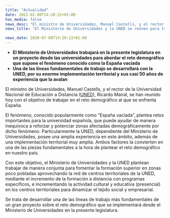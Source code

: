 ```yaml
---
title: "Actualidad"
date: 2022-02-08T14:20:22+01:00
has_media: false
news_desc: "El ministro de Universidades, Manuel Castells, y el rector de la Universidad Nacional de Educación a Distancia (UNED), Ricardo Mairal, se han reunido hoy con el objetivo de trabajar en el reto demográfico al que se enfrenta España."
news_title: "El Ministerio de Universidades y la UNED se reúnen para trabajar en el reto demográfico"

news_date: 2020-07-08T14:20:22+01:00
---
```

<ul>
<li><b>El Ministerio de Universidades trabajar&aacute; en la presente legislatura en un proyecto desde las universidades para abordar el reto demogr&aacute;fico que supone el fen&oacute;meno conocido como la Espa&ntilde;a vaciada</b></li>
<li><b>Una de las l&iacute;neas fundamentales de trabajo se desarrollar&aacute; con la UNED, por su enorme implementaci&oacute;n territorial y sus casi 50 a&ntilde;os de experiencia que la avalan</b></li>
</ul>
<p>El ministro de Universidades, Manuel Castells, y el rector de la Universidad Nacional de Educaci&oacute;n a Distancia (<a title="Ir a 'P&aacute;gina de la UNED', en ventana nueva" href="https://www.uned.es/universidad/inicio.html" target="_blank" rel="noopener">UNED</a>), Ricardo Mairal, se han reunido hoy con el objetivo de trabajar en el reto demogr&aacute;fico al que se enfrenta Espa&ntilde;a.</p>
<p>El fen&oacute;meno, conocido popularmente como &ldquo;Espa&ntilde;a vaciada&rdquo;, plantea retos importantes para la universidad espa&ntilde;ola, que puede ayudar de manera inequ&iacute;voca a reforzar y potenciar zonas afectadas demogr&aacute;ficamente por dicho fen&oacute;meno. Particularmente la UNED, dependiente del Ministerio de Universidades, posee una amplia experiencia en este &aacute;mbito, adem&aacute;s de una implementaci&oacute;n territorial muy amplia. Ambos factores la convierten en una de las piezas fundamentales a la hora de plantear el reto demogr&aacute;fico en nuestro pa&iacute;s.</p>
<p>Con este objetivo, el Ministerio de Universidades y la UNED plantean trabajar de manera conjunta para fomentar la formaci&oacute;n superior en zonas poco pobladas aprovechando la red de centros territoriales de la UNED, mediante el incremento de la formaci&oacute;n a distancia con programas espec&iacute;ficos, e incrementando la actividad cultural y educativa (presencial) en los centros territoriales para dinamizar el tejido social y empresarial.</p>
<p>Se trata de desarrollar una de las l&iacute;neas de trabajo m&aacute;s fundamentales de un gran proyecto sobre el reto demogr&aacute;fico que se implementar&aacute; desde el Ministerio de Universidades en la presente legislatura.</p>